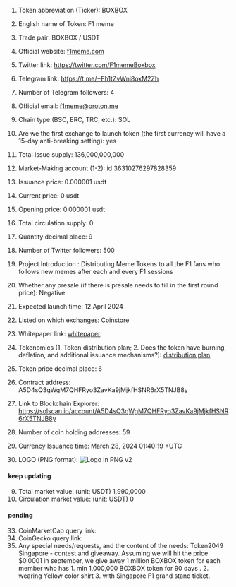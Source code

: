 
 1. Token abbreviation (Ticker): BOXBOX
2. English name of Token:  F1 meme
3. Trade pair:  BOXBOX / USDT
11. Official website:  [f1meme.com](f1meme.com)
12. Twitter link:  https://twitter.com/F1memeBoxbox 
14. Telegram link:  https://t.me/+Fh1tZvWni8oxM2Zh
15. Number of Telegram followers: 4
17. Official email: f1meme@proton.me
23. Chain type (BSC, ERC, TRC, etc.): SOL
28. Are we the first exchange to launch token (the first currency will have a 15-day anti-breaking setting): yes
5. Total Issue supply:   136,000,000,000
27. Market-Making account (1-2): id 36310276297828359
7. Issuance price: 0.000001 usdt
8. Current price: 0 usdt
21. Opening price: 0.000001 usdt

6. Total circulation supply: 0 
19. Quantity decimal place:  9 
13. Number of Twitter followers: 500
18. Project Introduction : Distributing Meme Tokens to all the F1 fans who follows new memes after each and every F1 sessions   
22. Whether any presale (if there is presale needs to fill in the first round price):  Negative    
29. Expected launch time:  12 April 2024
30. Listed on which exchanges: Coinstore
16. Whitepaper link: [whitepaper ](https://github.com/starsseed/memetoken/blob/main/whitepaper.md)


32. Tokenomics (1. Token distribution plan; 2. Does the token have burning, deflation, and additional issuance mechanisms?):   [distribution plan ](https://github.com/starsseed/memetoken/blob/main/distribution-plan.md)
20. Token price decimal place: 6

24. Contract address: A5D4sQ3gWgM7QHFRyo3ZavKa9jMjkfHSNR6rX5TNJB8y
25. Link to Blockchain Explorer:  https://solscan.io/account/A5D4sQ3gWgM7QHFRyo3ZavKa9jMjkfHSNR6rX5TNJB8y
26. Number of coin holding addresses: 59



4. Currency Issuance time:   March 28, 2024 01:40:19 +UTC

31. LOGO (PNG format):  ![Logo in PNG v2 ](https://github.com/starsseed/memetoken/assets/146839166/439e9dc2-8fe5-4239-976d-c3c603e8e28a)

####  keep updating 

9. Total market value: (unit: USDT)  1,990,0000 
10. Circulation market value: (unit: USDT)  0 

#### pending 

33. CoinMarketCap query link: 
34. CoinGecko query link: 
35. Any special needs/requests, and the content of the needs:  Token2049 Singapore - contest and giveaway. Assuming we will hit the price $0.0001 in september, we give away 1 million BOXBOX token for each member who has 1. min 1,000,000 BOXBOX token for 90 days .  2. wearing Yellow color shirt 3. with Singapore F1 grand stand ticket.  
